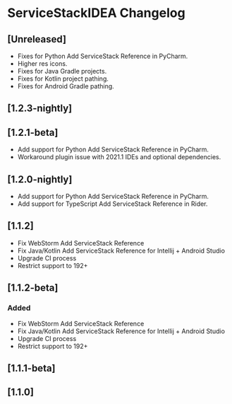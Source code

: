 <!-- Keep a Changelog guide -> https://keepachangelog.com -->

# ServiceStackIDEA Changelog

## [Unreleased]
- Fixes for Python Add ServiceStack Reference in PyCharm.
- Higher res icons.
- Fixes for Java Gradle projects.
- Fixes for Kotlin project pathing.
- Fixes for Android Gradle pathing.
## [1.2.3-nightly]
## [1.2.1-beta]
- Add support for Python Add ServiceStack Reference in PyCharm.
- Workaround plugin issue with 2021.1 IDEs and optional dependencies.
## [1.2.0-nightly]
- Add support for Python Add ServiceStack Reference in PyCharm.
- Add support for TypeScript Add ServiceStack Reference in Rider.
## [1.1.2]
- Fix WebStorm Add ServiceStack Reference
- Fix Java/Kotlin Add ServiceStack Reference for Intellij + Android Studio
- Upgrade CI process
- Restrict support to 192+
## [1.1.2-beta]
### Added
- Fix WebStorm Add ServiceStack Reference
- Fix Java/Kotlin Add ServiceStack Reference for Intellij + Android Studio
- Upgrade CI process
- Restrict support to 192+
## [1.1.1-beta]
## [1.1.0]

